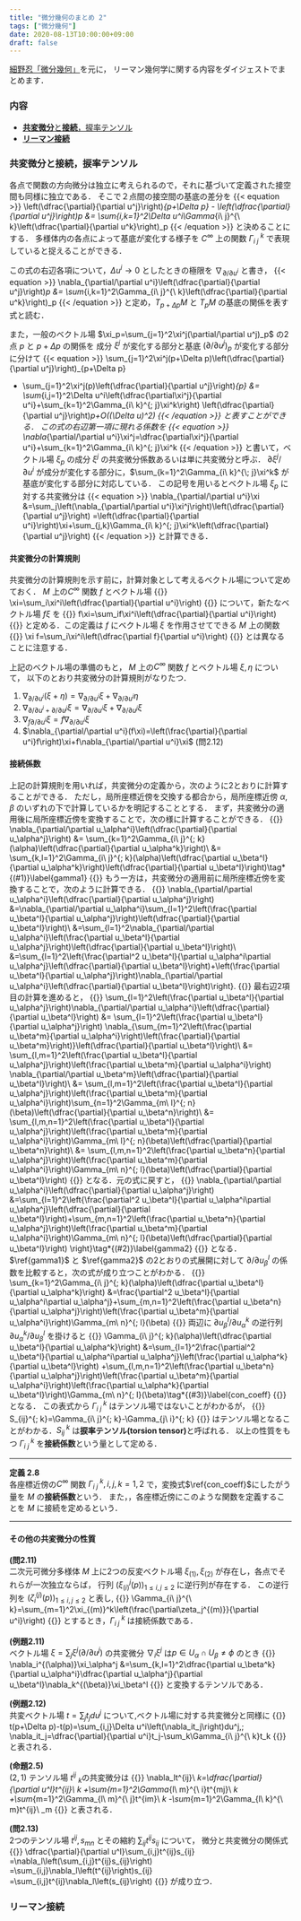 ```yaml
---
title: "微分幾何のまとめ 2"
tags: ["微分幾何"]
date: 2020-08-13T10:00:00+09:00
draft: false
---
```

[細野忍「微分幾何」](http://www.asakura.co.jp/books/isbn/978-4-254-11849-0/)を元に，
リーマン幾何学に関する内容をダイジェストでまとめます．

### 内容
- [**共変微分**と**接続**，捩率テンソル](#001)
- [**リーマン接続**](#002)
<!--
- [平行移動と測地線](#003)
- [双対接続](#004)
- [リーマン計量による曲線の長さの表現](#003)
-->

<a id="markdown-001" name="001"></a>

### 共変微分と接続，捩率テンソル
各点で関数の方向微分は独立に考えられるので，それに基づいて定義された接空間も同様に独立である．
そこで２点間の接空間の基底の差分を
{{< equation >}}
  \left(\dfrac{\partial}{\partial u^j}\right)_{p+\Delta p} - \left(\dfrac{\partial}{\partial u^j}\right)_p
  &= \sum_{i,k=1}^2\Delta u^i\Gamma_{i\ j}^{\ k}\left(\dfrac{\partial}{\partial u^k}\right)_p
{{< /equation >}}
と決めることにする．
多様体内の各点によって基底が変化する様子を $C^\infty$ 上の関数 $\Gamma_{i\ j}^{\ k}$ で表現していると捉えることができる．

この式の右辺各項について，$\Delta u^i\rightarrow0$ としたときの極限を $\nabla_{\partial/\partial u^i}$ と書き，
{{< equation >}}
  \nabla_{\partial/\partial u^i}\left(\dfrac{\partial}{\partial u^j}\right)_p
    &= \sum_{i,k=1}^2\Gamma_{i\ j}^{\ k}\left(\dfrac{\partial}{\partial u^k}\right)_p
{{< /equation >}}
と定め，$T_{p+\Delta p}M$ と $T_pM$ の基底の関係を表す式と読む．

また，一般のベクトル場 $\xi_p=\sum_{j=1}^2\xi^j(\partial/\partial u^j)_p$ の2点 $p$ と $p+\Delta p$ の関係を
成分 $\xi^j$ が変化する部分と基底 $(\partial/\partial u^j)_p$ が変化する部分に分けて
{{< equation >}}
  \sum_{j=1}^2\xi^j(p+\Delta p)\left(\dfrac{\partial}{\partial u^j}\right)_{p+\Delta p}
  - \sum_{j=1}^2\xi^j(p)\left(\dfrac{\partial}{\partial u^j}\right)_{p}
  &= \sum_{i,j=1}^2\Delta u^i\left(\dfrac{\partial\xi^j}{\partial u^i}+\sum_{k=1}^2\Gamma_{i\ k}^{\; j}\xi^k\right)
  \left(\dfrac{\partial}{\partial u^j}\right)_p+O((\Delta u)^2)
{{< /equation >}}
と表すことができる．
この式の右辺第一項に現れる係数を
{{< equation >}}
  \nabla_{\partial/\partial u^i}\xi^j=\dfrac{\partial\xi^j}{\partial u^i}+\sum_{k=1}^2\Gamma_{i\ k}^{\; j}\xi^k
{{< /equation >}}
と書いて，ベクトル場 $\xi_p$ の成分 $\xi^j$ の共変微分係数あるいは単に共変微分と呼ぶ．
$\partial\xi^j/\partial u^i$ が成分が変化する部分に，$\sum_{k=1}^2\Gamma_{i\ k}^{\; j}\xi^k$ が基底が変化する部分に対応している．
この記号を用いるとベクトル場 $\xi_p$ に対する共変微分は
{{< equation >}}
  \nabla_{\partial/\partial u^i}\xi
  &=\sum_j\left(\nabla_{\partial/\partial u^i}\xi^j\right)\left(\dfrac{\partial}{\partial u^j}\right)
  =\left(\dfrac{\partial}{\partial u^i}\right)\xi+\sum_{j,k}\Gamma_{i\ k}^{\; j}\xi^k\left(\dfrac{\partial}{\partial u^j}\right)
{{< /equation >}}
と計算できる．

#### 共変微分の計算規則
共変微分の計算規則を示す前に，計算対象として考えるベクトル場について定めておく．
$M$ 上の$C^\infty$ 関数 $f$ とベクトル場 
{{<equation>}}
\xi=\sum_i\xi^i\left(\dfrac{\partial}{\partial u^i}\right)
{{</equation>}}
について，新たなベクトル場 $f\xi$ を
{{<equation>}}
f\xi=\sum_if\xi^i\left(\dfrac{\partial}{\partial u^i}\right)
{{</equation>}}
と定める．この定義は $f$ にベクトル場 $\xi$ を作用させてできる $M$ 上の関数　
{{<equation>}}
\xi f=\sum_i\xi^i\left(\dfrac{\partial f}{\partial u^i}\right)
{{</equation>}}
とは異なることに注意する．

上記のベクトル場の準備のもと，
$M$ 上の$C^\infty$ 関数 $f$ とベクトル場 $\xi,\eta$ について，
以下のとおり共変微分の計算規則がなりたつ．
1. $\nabla_{\partial/\partial u^i}(\xi+\eta)=\nabla_{\partial/\partial u^i}\xi+\nabla_{\partial/\partial u^i}\eta$
1. $\nabla_{\partial/\partial u^i+\partial/\partial u^j}\xi=\nabla_{\partial/\partial u^i}\xi+\nabla_{\partial/\partial u^j}\xi$
1. $\nabla_{f\partial/\partial u^i}\xi=f\nabla_{\partial/\partial u^i}\xi$
1. $\nabla_{\partial/\partial u^i}(f\xi)=\left(\frac{\partial}{\partial u^i}f\right)\xi+f\nabla_{\partial/\partial u^i}\xi$ (問2.12)

#### 接続係数
上記の計算規則を用いれば，共変微分の定義から，次のように2とおりに計算することができる．
ただし，局所座標近傍を交換する都合から，局所座標近傍 $\alpha,\beta$ のいずれの下で計算しているかを明記することとする．
まず，共変微分の適用後に局所座標近傍を変換することで，次の様に計算することができる．
{{<equation>}}
\nabla_{\partial/\partial u_\alpha^i}\left(\dfrac{\partial}{\partial u_\alpha^j}\right)
&= \sum_{k=1}^2\Gamma_{i\ j}^{\; k}(\alpha)\left(\dfrac{\partial}{\partial u_\alpha^k}\right)\\
&= \sum_{k,l=1}^2\Gamma_{i\ j}^{\; k}(\alpha)\left(\dfrac{\partial u_\beta^l}{\partial u_\alpha^k}\right)\left(\dfrac{\partial}{\partial u_\beta^l}\right)\tag*{(#1)}\label{gamma1}
{{</equation>}}
もう一方は，共変微分の適用前に局所座標近傍を変換することで，次のように計算できる．
{{<equation>}}
\nabla_{\partial/\partial u_\alpha^i}\left(\dfrac{\partial}{\partial u_\alpha^j}\right)
&=\nabla_{\partial/\partial u_\alpha^i}\sum_{l=1}^2\left(\frac{\partial u_\beta^l}{\partial u_\alpha^j}\right)\left(\dfrac{\partial}{\partial u_\beta^l}\right)\\
&=\sum_{l=1}^2\nabla_{\partial/\partial u_\alpha^i}\left(\frac{\partial u_\beta^l}{\partial u_\alpha^j}\right)\left(\dfrac{\partial}{\partial u_\beta^l}\right)\\
&=\sum_{l=1}^2\left\{\frac{\partial^2 u_\beta^l}{\partial u_\alpha^i\partial u_\alpha^j}\left(\dfrac{\partial}{\partial u_\beta^l}\right)+\left(\frac{\partial u_\beta^l}{\partial u_\alpha^j}\right)\nabla_{\partial/\partial u_\alpha^i}\left(\dfrac{\partial}{\partial u_\beta^l}\right)\right\}.
{{</equation>}}
最右辺2項目の計算を進めると，
{{<equation>}}
\sum_{l=1}^2\left(\frac{\partial u_\beta^l}{\partial u_\alpha^j}\right)\nabla_{\partial/\partial u_\alpha^i}\left(\dfrac{\partial}{\partial u_\beta^l}\right)
&= \sum_{l=1}^2\left(\frac{\partial u_\beta^l}{\partial u_\alpha^j}\right)
\nabla_{\sum_{m=1}^2\left(\frac{\partial u_\beta^m}{\partial u_\alpha^i}\right)\left(\frac{\partial}{\partial u_\beta^m}\right)}\left(\dfrac{\partial}{\partial u_\beta^l}\right)\\
&= \sum_{l,m=1}^2\left(\frac{\partial u_\beta^l}{\partial u_\alpha^j}\right)\left(\frac{\partial u_\beta^m}{\partial u_\alpha^i}\right)
\nabla_{\partial/\partial u_\beta^m}\left(\dfrac{\partial}{\partial u_\beta^l}\right)\\
&= \sum_{l,m=1}^2\left(\frac{\partial u_\beta^l}{\partial u_\alpha^j}\right)\left(\frac{\partial u_\beta^m}{\partial u_\alpha^i}\right)\sum_{n=1}^2\Gamma_{m\ l}^{\; n}(\beta)\left(\dfrac{\partial}{\partial u_\beta^n}\right)\\
&= \sum_{l,m,n=1}^2\left(\frac{\partial u_\beta^l}{\partial u_\alpha^j}\right)\left(\frac{\partial u_\beta^m}{\partial u_\alpha^i}\right)\Gamma_{m\ l}^{\; n}(\beta)\left(\dfrac{\partial}{\partial u_\beta^n}\right)\\
&= \sum_{l,m,n=1}^2\left(\frac{\partial u_\beta^n}{\partial u_\alpha^j}\right)\left(\frac{\partial u_\beta^m}{\partial u_\alpha^i}\right)\Gamma_{m\ n}^{\; l}(\beta)\left(\dfrac{\partial}{\partial u_\beta^l}\right)
{{</equation>}}
となる．元の式に戻すと，
{{<equation>}}
\nabla_{\partial/\partial u_\alpha^i}\left(\dfrac{\partial}{\partial u_\alpha^j}\right)
&=\sum_{l=1}^2\left\{\frac{\partial^2 u_\beta^l}{\partial u_\alpha^i\partial u_\alpha^j}\left(\dfrac{\partial}{\partial u_\beta^l}\right)+\sum_{m,n=1}^2\left(\frac{\partial u_\beta^n}{\partial u_\alpha^j}\right)\left(\frac{\partial u_\beta^m}{\partial u_\alpha^i}\right)\Gamma_{m\ n}^{\; l}(\beta)\left(\dfrac{\partial}{\partial u_\beta^l}\right)
\right\}\tag*{(#2)}\label{gamma2}
{{</equation>}}
となる．$\ref{gamma1}$ と $\ref{gamma2}$ の2とおりの式展開に対して $\partial/\partial u_\beta^l$ の係数を比較すると，次の式が成り立つことがわかる．
{{<equation>}}
\sum_{k=1}^2\Gamma_{i\ j}^{\; k}(\alpha)\left(\dfrac{\partial u_\beta^l}{\partial u_\alpha^k}\right)
&=\frac{\partial^2 u_\beta^l}{\partial u_\alpha^i\partial u_\alpha^j}+\sum_{m,n=1}^2\left(\frac{\partial u_\beta^n}{\partial u_\alpha^j}\right)\left(\frac{\partial u_\beta^m}{\partial u_\alpha^i}\right)\Gamma_{m\ n}^{\; l}(\beta)
{{</equation>}}
両辺に $\partial u_\beta^l/\partial u_\alpha^k$ の逆行列 $\partial u_\alpha^k / \partial u_\beta^l$ を掛けると
{{<equation>}}
\Gamma_{i\ j}^{\; k}(\alpha)\left(\dfrac{\partial u_\beta^l}{\partial u_\alpha^k}\right)
&=\sum_{l=1}^2\frac{\partial^2 u_\beta^l}{\partial u_\alpha^i\partial u_\alpha^j}\left(\frac{\partial u_\alpha^k}{\partial u_\beta^l}\right)
+\sum_{l,m,n=1}^2\left(\frac{\partial u_\beta^n}{\partial u_\alpha^j}\right)\left(\frac{\partial u_\beta^m}{\partial u_\alpha^i}\right)\left(\frac{\partial u_\alpha^k}{\partial u_\beta^l}\right)\Gamma_{m\ n}^{\; l}(\beta)\tag*{(#3)}\label{con_coeff}
{{</equation>}}
となる．
この表式から $\Gamma_{i\ j}^{\; k}$ はテンソル場ではないことがわかるが，
{{<equation>}}
S_{ij}^{\; k}=\Gamma_{i\ j}^{\; k}-\Gamma_{j\ i}^{\; k}
{{</equation>}}
はテンソル場となることがわかる．$S_{ij}^{\; k}$ は$\textbf{捩率テンソル(torsion tensor)}$と呼ばれる．
以上の性質をもつ $\Gamma_{i\ j}^{\; k}$ を$\textbf{接続係数}$という量として定める．

----
**定義 2.8**\
各座標近傍の$C^\infty$ 関数 $\Gamma_{i\ j}^{\ k},i,j,k=1,2$ で，変換式$\ref{con_coeff}$にしたがう量を $M$ の$\textbf{接続係数}$という．
また，，各座標近傍にこのような関数を定義することを $M$ に接続を定めるという．

----

#### その他の共変微分の性質

**(問2.11)**\
二次元可微分多様体 $M$ 上に2つの反変ベクトル場 $\xi_{(1)},\xi_{(2)}$ が存在し，各点でそれらが一次独立ならば，
行列 $(\xi_{(i)}^j(p))_{1\le i,j\le2}$ に逆行列が存在する．
この逆行列を $(\zeta_{i}^{(j)}(p))_{1\le i,j\le2}$ と表し,
{{<equation>}}
\Gamma_{i\ j}^{\ k}=\sum_{m=1}^2\xi_{(m)}^k\left(\frac{\partial\zeta_j^{(m)}}{\partial u^i}\right)
{{</equation>}}
 とするとき，$\Gamma_{i\ j}^{\ k}$ は接続係数である．

**(例題2.11)**\
ベクトル場 $\xi=\sum_j\xi^j(\partial/\partial u^j)$ の共変微分 $\nabla_i\xi^j$ は$p\in U_\alpha\cap U_\beta\neq\phi$ のとき
{{<equation>}}
\nabla_i^{(\alpha)}\xi_\alpha^j
&=\sum_{k,l=1}^2\dfrac{\partial u_\beta^k}{\partial u_\alpha^i}\dfrac{\partial u_\alpha^j}{\partial u_\beta^l}\nabla_k^{(\beta)}\xi_\beta^l
{{</equation>}}
と変換するテンソルである．

**(例題2.12)**\
共変ベクトル場 $t=\sum_jt_jdu^j$ について,ベクトル場に対する共変微分と同様に
{{<equation>}}
t(p+\Delta p)-t(p)=\sum_{i,j}\Delta u^i\left(\nabla_it_j\right)du^j,\; 
\nabla_it_j=\dfrac{\partial}{\partial u^i}t_j-\sum_k\Gamma_{i\ j}^{\ k}t_k
{{</equation>}}
と表される．

**(命題2.5)**\
$(2,1)$ テンソル場 $t^{ij}\ _k$の共変微分は
{{<equation>}}
\nabla_lt^{ij}\ _k=\dfrac{\partial}{\partial u^l}t^{ij}\ _k
+\sum_{m=1}^2\Gamma_{l\ m}^{\ i}t^{mj}\ _k
+\sum_{m=1}^2\Gamma_{l\ m}^{\ j}t^{im}\ _k
-\sum_{m=1}^2\Gamma_{l\ k}^{\ m}t^{ij}\ _m
{{</equation>}}
と表される．

**(問2.13)**\
2つのテンソル場 $t^{ij},s_{mn}$ とその縮約 $\sum_{ij}t^{ij}s_{ij}$ について，
微分と共変微分の関係式
{{<equation>}}
\dfrac{\partial}{\partial u^l}\sum_{i,j}t^{ij}s_{ij}
=\nabla_l\left(\sum_{i,j}t^{ij}s_{ij}\right)
=\sum_{i,j}\nabla_l\left(t^{ij}\right)s_{ij}
=\sum_{i,j}t^{ij}\nabla_l\left(s_{ij}\right)
{{</equation>}}
が成り立つ．


<a id="markdown-002" name="002"></a>

### リーマン接続


<!--
<a id="markdown-003" name="003"></a>

### 平行移動と測地線
#### リーマン計量による曲線の長さの表現

#### 平行移動

#### 測地線

<a id="markdown-004" name="004"></a>

### 双対接続
<a id="markdown-005" name="005"></a>
-->